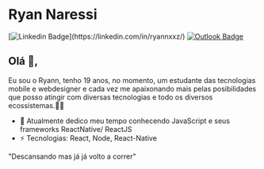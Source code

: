 # Ryan Naressi

[![Linkedin Badge](https://img.shields.io/badge/-RyanNaressi-blue?style=for-the-badge&logo=Linkedin&logoColor=white&link="https://linkedin.com/in/ryannxxz/")](https://linkedin.com/in/ryannxxz/)
[![Outlook Badge](https://img.shields.io/badge/-ryannaressi@hotmail.com.br-blue?style=for-the-badge&labelColor=blue&logoColor=white&color=blue&logo=Microsoft%20Outlook&logoColor=blue)](mailto:ryannaressi@hotmail.com.br)

## Olá 👋,

Eu sou o Ryann, tenho 19 anos, no momento, um estudante das tecnologias mobile e webdesigner e cada vez me apaixonando mais pelas posibilidades que posso atingir com diversas tecnologias e todo os diversos ecossistemas.👨‍💻

- 🔭 Atualmente dedico meu tempo conhecendo JavaScript e seus frameworks ReactNative/ ReactJS
- ⚡ Tecnologias: React, Node, React-Native


"Descansando mas já já volto a correr"
